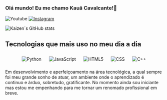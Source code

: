 ### Olá mundo! Eu me chamo Kauã Cavalcante!👾

![Youtube](https://img.shields.io/badge/YouTube-FF0000?style=for-the-badge&logo=youtube&logoColor=white)
[![Instagram](https://img.shields.io/badge/Instagram-E4405F?style=for-the-badge&logo=instagram&logoColor=white)](https://instagram.com/kaizen.wz)

![Kaizen´s GitHub stats](https://github-readme-stats.vercel.app/api?username=KauaCavalcanty&show_icons=true&theme=radical)

## Tecnologias que mais uso no meu dia a dia

<div style="text-align: center;">
    <img style="display: inline-block; margin: 10px;" alt="Python" src="https://img.shields.io/badge/Python-3776AB?style=for-the-badge&logo=python&logoColor=white" />
    <img style="display: inline-block; margin: 10px;" alt="JavaScript" src="https://img.shields.io/badge/JavaScript-F7DF1E?style=for-the-badge&logo=javascript&logoColor=black" />
    <img style="display: inline-block; margin: 10px;" alt="HTML5" src="https://img.shields.io/badge/HTML5-E34F26?style=for-the-badge&logo=html5&logoColor=white" />
    <img style="display: inline-block; margin: 10px;" alt="CSS" src="https://img.shields.io/badge/CSS-239120?&style=for-the-badge&logo=css3&logoColor=white" />
    <img style="display: inline-block; margin: 10px;" alt="C++" src="https://img.shields.io/badge/C%2B%2B-00599C?style=for-the-badge&logo=c%2B%2B&logoColor=white" />
</div>

Em desenvolvimento e aperfeiçoamento na área tecnológica, a qual sempre foi meu grande sonho de atuar, um ambiente onde o aprendizado é continuo e árduo, sobretudo, gratificante. No momento ainda sou iniciante mas estou me empenhando para me tornar um renomado profissional em breve.
